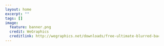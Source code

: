 ```yaml
---
layout: home
excerpt: ""
tags: []
image:
  feature: banner.png
  credit: WeGraphics
  creditlink: http://wegraphics.net/downloads/free-ultimate-blurred-background-pack/
---
```

